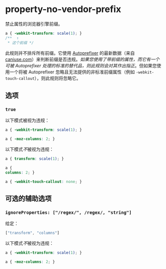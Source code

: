 # property-no-vendor-prefix

禁止属性的浏览器引擎前缀。

```css
a { -webkit-transform: scale(1); }
/**  ↑
 * 这个前缀 */
```

此规则并不排斥所有前缀。它使用 [Autoprefixer](https://github.com/postcss/autoprefixer) 的最新数据（来自 [caniuse.com](http://caniuse.com/)）来判断前缀是否违规。*如果您使用了带前缀的属性，而它有一个可被 Autoprefixer 处理的标准的替代品，则此规则会对其作出指正*。但如果您使用一个将被 Autoprefixer 忽略且无法提供的非标准前缀属性（例如 `-webkit-touch-callout`），则此规则将忽略它。

## 选项

### `true`

以下模式被视为违规：

```css
a { -webkit-transform: scale(1); }
```

```css
a { -moz-columns: 2; }
```

以下模式*不*被视为违规：

```css
a { transform: scale(1); }
```

```css
a {
columns: 2; }
```

```css
a { -webkit-touch-callout: none; }
```

## 可选的辅助选项

### `ignoreProperties: ["/regex/", /regex/, "string"]`

给定：

```js
["transform", "columns"]
```

以下模式*不*被视为违规：

```css
a { -webkit-transform: scale(1); }
```

```css
a { -moz-columns: 2; }
```
